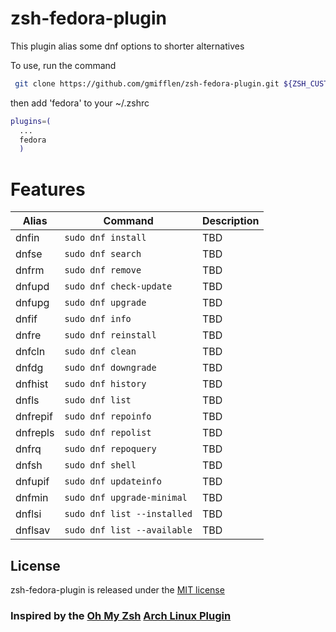 # zsh-fedora-plugin

This plugin alias some dnf options to shorter alternatives

To use, run the command 
```zsh
 git clone https://github.com/gmifflen/zsh-fedora-plugin.git ${ZSH_CUSTOM:-~/.oh-my-zsh/custom}/plugins/fedora
```
then add 'fedora' to your ~/.zshrc
```zsh
plugins=(
  ...
  fedora
  )
```

# Features

| Alias        | Command                                | Description                                                      |
|--------------|----------------------------------------|------------------------------------------------------------------|
| dnfin        | `sudo dnf install`                     | TBD                                                              |
| dnfse        | `sudo dnf search`                      | TBD                                                              |
| dnfrm        | `sudo dnf remove`                      | TBD                                                              |
| dnfupd       | `sudo dnf check-update`                | TBD                                                              |
| dnfupg       | `sudo dnf upgrade`                     | TBD                                                              |
| dnfif        | `sudo dnf info`                        | TBD                                                              |
| dnfre        | `sudo dnf reinstall`                        | TBD                                                              |
| dnfcln        | `sudo dnf clean`                        | TBD                                                              |
| dnfdg        | `sudo dnf downgrade`                        | TBD                                                              |
| dnfhist        | `sudo dnf history`                        | TBD                                                              |
| dnfls        | `sudo dnf list`                        | TBD                                                              |
| dnfrepif        | `sudo dnf repoinfo`                        | TBD                                                              |
| dnfrepls        | `sudo dnf repolist`                        | TBD                                                              |
| dnfrq        | `sudo dnf repoquery`                        | TBD                                                              |
| dnfsh        | `sudo dnf shell`                        | TBD                                                              |
| dnfupif        | `sudo dnf updateinfo`                        | TBD                                                              |
| dnfmin        | `sudo dnf upgrade-minimal`                        | TBD                                                              |
| dnflsi        | `sudo dnf list --installed`                        | TBD                                                              |
| dnflsav        | `sudo dnf list --available`                        | TBD                                                              |

## License

zsh-fedora-plugin is released under the [MIT license](LICENSE)

### Inspired by the [Oh My Zsh](https://github.com/ohmyzsh/ohmyzsh) [Arch Linux Plugin](https://github.com/ohmyzsh/ohmyzsh/tree/master/plugins/archlinux)
